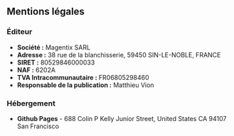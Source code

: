 ## Mentions légales

### Éditeur

- **Société :** Magentix SARL
- **Adresse :** 38 rue de la blanchisserie, 59450 SIN-LE-NOBLE, FRANCE
- **SIRET :** 80529846000033
- **NAF :** 6202A
- **TVA Intracommunautaire :** FR06805298460
- **Responsable de la publication :** Matthieu Vion

### Hébergement

- **Github Pages** - 688 Colin P Kelly Junior Street, United States CA 94107 San Francisco